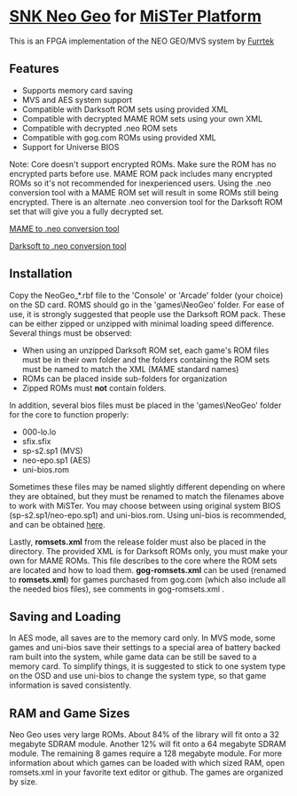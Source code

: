 
# [SNK Neo Geo](https://en.wikipedia.org/wiki/Neo_Geo_(system)) for [MiSTer Platform](https://github.com/MiSTer-devel/Main_MiSTer/wiki) 

This is an FPGA implementation of the NEO GEO/MVS system by [Furrtek](https://www.patreon.com/furrtek/posts)

## Features
* Supports memory card saving
* MVS and AES system support
* Compatible with Darksoft ROM sets using provided XML
* Compatible with decrypted MAME ROM sets using your own XML
* Compatible with decrypted .neo ROM sets
* Compatible with gog.com ROMs using provided XML
* Support for Universe BIOS

Note: Core doesn't support encrypted ROMs. Make sure the ROM has no encrypted parts before use. MAME ROM pack includes many encrypted ROMs so it's not recommended for inexperienced users. Using the .neo conversion tool with a MAME ROM set will result in some ROMs still being encrypted. There is an alternate .neo conversion tool for the Darksoft ROM set that will give you a fully decrypted set.

[MAME to .neo conversion tool](https://preview.npmjs.com/package/neosdconv/)

[Darksoft to .neo conversion tool](https://gitlab.com/loic.petit/darksoft-to-neosd/)

## Installation
Copy the NeoGeo_\*.rbf file to the 'Console' or 'Arcade' folder (your choice) on the SD card. ROMS should go in the 'games\NeoGeo' folder. For ease of use, it is strongly suggested that people use the Darksoft ROM pack. These can be either zipped or unzipped with minimal loading speed difference. Several things must be observed:
* When using an unzipped Darksoft ROM set, each game's ROM files must be in their own folder and the folders containing the ROM sets must be named to match the XML (MAME standard names)
* ROMs can be placed inside sub-folders for organization
* Zipped ROMs must **not** contain folders.

In addition, several bios files must be placed in the 'games\NeoGeo' folder for the core to function properly:
* 000-lo.lo
* sfix.sfix
* sp-s2.sp1 (MVS)
* neo-epo.sp1 (AES)
* uni-bios.rom

Sometimes these files may be named slightly different depending on where they are obtained, but they must be renamed to match the filenames above to work with MiSTer. You may choose between using original system BIOS (sp-s2.sp1/neo-epo.sp1) and uni-bios.rom. Using uni-bios is recommended, and can be obtained [here](http://unibios.free.fr/).

Lastly, **romsets.xml** from the release folder must also be placed in the directory. The provided XML is for Darksoft ROMs only, you must make your own for MAME ROMs. This file describes to the core where the ROM sets are located and how to load them. **gog-romsets.xml** can be used (renamed to **romsets.xml**) for games purchased from gog.com (which also include all the needed bios files), see comments in gog-romsets.xml .

## Saving and Loading
In AES mode, all saves are to the memory card only. In MVS mode, some games and uni-bios save their settings to a special area of battery backed ram built into the system, while game data can be still be saved to a memory card. To simplify things, it is suggested to stick to one system type on the OSD and use uni-bios to change the system type, so that game information is saved consistently.

## RAM and Game Sizes
Neo Geo uses very large ROMs. About 84% of the library will fit onto a 32 megabyte SDRAM module. Another 12% will fit onto a 64 megabyte SDRAM module. The remaining 8 games require a 128 megabyte module. For more information about which games can be loaded with which sized RAM, open romsets.xml in your favorite text editor or github. The games are organized by size.
